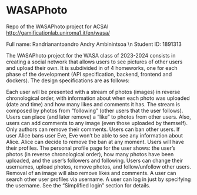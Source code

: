 # WASAPhoto

Repo of the WASAPhoto project for ACSAI
http://gamificationlab.uniroma1.it/en/wasa/

Full name: Randrianantoandro Andry Ambinintsoa \n
Student ID: 1891313

The WASAPhoto project for the WASA class of 2023-2024 consists in creating a social network that allows users to see pictures 
of other users and upload their own. It is subdivided in of 4 homeworks, one for each phase of the development (API specification, 
backend, frontend and dockers). The design specifications are as follows: 

Each user will be presented with a stream of photos (images) in reverse chronological order, with
information about when each photo was uploaded (date and time) and how many likes and comments
it has. The stream is composed by photos from “following” (other users that the user follows). Users
can place (and later remove) a “like” to photos from other users. Also, users can add comments to any
image (even those uploaded by themself). Only authors can remove their comments.
Users can ban other users. If user Alice bans user Eve, Eve won’t be able to see any information about
Alice. Alice can decide to remove the ban at any moment.
Users will have their profiles. The personal profile page for the user shows: the user’s photos (in reverse
chronological order), how many photos have been uploaded, and the user’s followers and following.
Users can change their usernames, upload photos, remove photos, and follow/unfollow other users.
Removal of an image will also remove likes and comments.
A user can search other user profiles via username.
A user can log in just by specifying the username. See the “Simplified login” section for details.
